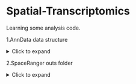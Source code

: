 # Spatial-Transcriptomics
Learning some analysis code.

1.AnnData data structure
<details>
<summary>Click to expand</summary>

![AnnData](https://raw.githubusercontent.com/weiwei4396/Spatial-Transcriptomics/main/picture/anndata.jpg)
scverse 是一个专注于生命科学基础工具的组织和生态系统，最初聚焦于单细胞数据分析。它的优势在于出色的扩展性、灵活性以及与现有Python数据科学和机器学习工具的强大互操作性。

在scverse生态系统中, AnnData是用来将数据矩阵与这些注释关联起来的核心工具。为了提高效率, AnnData支持稀疏矩阵 (sparse matrices) 和部分读取(partial reading), 这样可以更快地处理大规模数据。AnnData在功能上与R生态系统中的数据结构 (比如Bioconductor的SummarizedExperiment或Seurat对象)相似, 但R包通常使用转置后的特征矩阵 (基因 x 细胞)。

在AnnData的核心中, 存储了一个稀疏或密集矩阵 (在scRNA-seq中就是计数矩阵), 称为X, 这个矩阵的维度是 obs_names x var_names (细胞 x 基因), 其中obs(观测值)对应细胞条形码, var(变量)对应基因标识符。 矩阵X被两个Pandas数据框(DataFrame)包围。其中obs保存细胞的注释信息, var保存基因的注释信息。 

AnnData还可以储存很多额外信息. 比如, 其他关于观测值和变量的多维数据(如UMAP) 储存在obsm和varm中, 图结构(比如细胞之间的关系或基因之间的关系)存储在obsp和varp中, 任何不适合其他槽位的非结构化数据都可以存储在uns中, 还可以通过layers存储矩阵X的额外值。例如, 可以在名为counts的层中存储未经标准化的原始计数数据, 而在默认的层中存储标准化后的数据。
</details>


2.SpaceRanger outs folder
<details>
<summary>Click to expand</summary>
使用 SpaceRanger(https://www.cnblogs.com/huanping/p/16839765.html)


</details>


